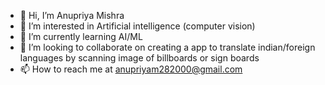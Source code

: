 - 👋 Hi, I’m Anupriya Mishra
- 👀 I’m interested in Artificial intelligence (computer vision)
- 🌱 I’m currently learning AI/ML
- 💞️ I’m looking to collaborate on creating a app to translate indian/foreign languages by scanning image of billboards or sign boards
- 📫 How to reach me at anupriyam282000@gmail.com

<!---
anupriyam282000/anupriyam282000 is a ✨ special ✨ repository because its `README.md` (this file) appears on your GitHub profile.
You can click the Preview link to take a look at your changes.
--->
